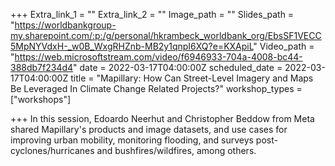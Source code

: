 +++
Extra_link_1 = ""
Extra_link_2 = ""
Image_path = ""
Slides_path = "https://worldbankgroup-my.sharepoint.com/:p:/g/personal/hkrambeck_worldbank_org/EbsSF1VECC5MpNYVdxH-_w0B_WxgRHZnb-MB2y1qnpI6XQ?e=KXApiL"
Video_path = "https://web.microsoftstream.com/video/f6946933-704a-4008-bc44-388db7f234d4"
date = 2022-03-17T04:00:00Z
scheduled_date = 2022-03-17T04:00:00Z
title = "Mapillary: How Can Street-Level Imagery and Maps Be Leveraged In Climate Change Related Projects?"
workshop_types = ["workshops"]

+++
In this session, Edoardo Neerhut and Christopher Beddow from Meta shared Mapillary's products and image datasets, and use cases for improving urban mobility, monitoring flooding, and surveys post-cyclones/hurricanes and bushfires/wildfires, among others.